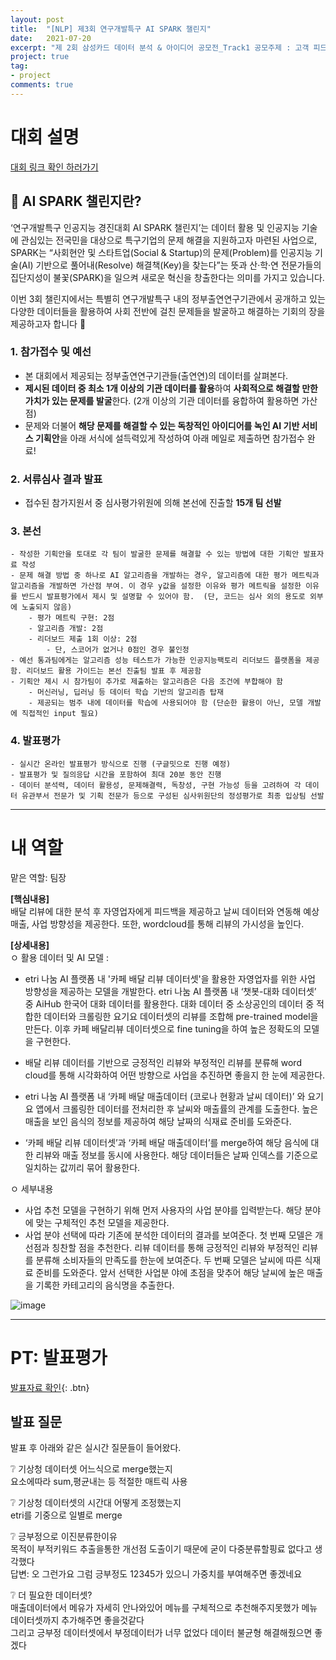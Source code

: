 ```yaml
---
layout: post
title:  "[NLP] 제3회 연구개발특구 AI SPARK 챌린지"
date:   2021-07-20
excerpt: "제 2회 삼성카드 데이터 분석 & 아이디어 공모전_Track1 공모주제 : 고객 피드백 분류 모델 개발"
project: true
tag:
- project
comments: true
---
```


# 대회 설명
[대회 링크 확인 하러가기](https://aifactory.notion.site/3-AI-SPARK-08f0d419637b4536a8949c13af375a10)  

## **🎇 AI SPARK 챌린지란?**

‘연구개발특구 인공지능 경진대회 AI SPARK 챌린지’는 데이터 활용 및 인공지능 기술에 관심있는 전국민을 대상으로 특구기업의 문제 해결을 지원하고자 마련된 사업으로, SPARK는 “사회현안 및 스타트업(Social & Startup)의 문제(Problem)를 인공지능 기술(AI) 기반으로 풀어내(Resolve) 해결책(Key)을 찾는다”는 뜻과 산·학·연 전문가들의 집단지성이 불꽃(SPARK)을 일으켜 새로운 혁신을 창출한다는 의미를 가지고 있습니다.


이번 3회 챌린지에서는 특별히 연구개발특구 내의 정부출연연구기관에서 공개하고 있는 다양한 데이터들을 활용하여 사회 전반에 걸친 문제들을 발굴하고 해결하는 기회의 장을 제공하고자 합니다 🙂




### 1. **참가접수 및 예선**
- 본 대회에서 제공되는 정부출연연구기관들(출연연)의 데이터를 살펴본다.
- **제시된 데이터 중 최소 1개 이상의 기관 데이터를 활용**하여 **사회적으로 해결할 만한 가치가 있는 문제를 발굴**한다. (2개 이상의 기관 데이터를 융합하여 활용하면 가산점)
- 문제와 더불어 **해당 문제를 해결할 수 있는 독창적인 아이디어를 녹인 AI 기반 서비스 기획안**을 아래 서식에 설득력있게 작성하여 아래 메일로 제출하면 참가접수 완료!


### 2. 서류심사 결과 발표
- 접수된 참가지원서 중 심사평가위원에 의해 본선에 진출할 **15개 팀 선발**


### 3. 본선  
    - 작성한 기획안을 토대로 각 팀이 발굴한 문제를 해결할 수 있는 방법에 대한 기획안 발표자료 작성
    - 문제 해결 방법 중 하나로 AI 알고리즘을 개발하는 경우, 알고리즘에 대한 평가 메트릭과 알고리즘을 개발하면 가산점 부여. 이 경우 y값을 설정한 이유와 평가 메트릭을 설정한 이유를 반드시 발표평가에서 제시 및 설명할 수 있어야 함.  (단, 코드는 심사 외의 용도로 외부에 노출되지 않음)
        - 평가 메트릭 구현: 2점
        - 알고리즘 개발: 2점
        - 리더보드 제출 1회 이상: 2점
            - 단, 스코어가 없거나 0점인 경우 불인정
    - 예선 통과팀에게는 알고리즘 성능 테스트가 가능한 인공지능팩토리 리더보드 플랫폼을 제공함. 리더보드 활용 가이드는 본선 진출팀 발표 후 제공함
    - 기획안 제시 시 참가팀이 추가로 제출하는 알고리즘은 다음 조건에 부합해야 함
        - 머신러닝, 딥러닝 등 데이터 학습 기반의 알고리즘 탑재
        - 제공되는 범주 내에 데이터를 학습에 사용되어야 함 (단순한 활용이 아닌, 모델 개발에 직접적인 input 필요)
        
        
        
### 4. **발표평가**
    - 실시간 온라인 발표평가 방식으로 진행 (구글밋으로 진행 예정)
    - 발표평가 및 질의응답 시간을 포함하여 최대 20분 동안 진행
    - 데이터 분석력, 데이터 활용성, 문제해결력, 독창성, 구현 가능성 등을 고려하여 각 데이터 유관부서 전문가 및 기획 전문가 등으로 구성된 심사위원단의 정성평가로 최종 입상팀 선발


----

# 내 역할
맡은 역할: 팀장    


**[핵심내용]**    
배달 리뷰에 대한 분석 후 자영업자에게 피드백을 제공하고 날씨 데이터와 연동해 예상 매출, 사업 방향성을 제공한다. 또한, wordcloud를 통해 리뷰의 가시성을 높인다.    


**[상세내용]**    
ㅇ 활용 데이터 및 AI 모델 :       
  - etri 나눔 AI 플랫폼 내 '카페 배달 리뷰 데이터셋'을 활용한 자영업자를 위한 사업 방향성을 제공하는 모델을 개발한다. etri 나눔 AI 플랫폼 내 ‘챗봇-대화 데이터셋’ 중 AiHub 한국어 대화 데이터를 활용한다. 대화 데이터 중 소상공인의 데이터 중 적합한 데이터와 크롤링한 요기요 데이터셋의 리뷰를 조합해 pre-trained model을 만든다. 이후 카페 배달리뷰 데이터셋으로 fine tuning을 하여 높은 정확도의 모델을 구현한다. 

  - 배달 리뷰 데이터를 기반으로 긍정적인 리뷰와 부정적인 리뷰를 분류해 word cloud를 통해 시각화하여 어떤 방향으로 사업을 추진하면 좋을지 한 눈에 제공한다.

  - etri 나눔 AI 플랫폼 내 ‘카페 배달 매출데이터 (코로나 현황과 날씨 데이터)’ 와 요기요 앱에서 크롤링한 데이터를 전처리한 후 날씨와 매출률의 관계를 도출한다. 높은 매출을 보인 음식의 정보를 제공하여 해당 날짜의 식재료 준비를 도와준다.

  - ‘카페 배달 리뷰 데이터셋’과 ‘카페 배달 매출데이터’를 merge하여 해당 음식에 대한 리뷰와 매출 정보를 동시에 사용한다. 해당 데이터들은 날짜 인덱스를 기준으로 일치하는 값끼리 묶어 활용한다. 

 ㅇ 세부내용     
  - 사업 추천 모델을 구현하기 위해 먼저 사용자의 사업 분야를 입력받는다. 해당 분야에 맞는 구체적인 추천 모델을 제공한다.
  - 사업 분야 선택에 따라 기존에 분석한 데이터의 결과를 보여준다. 첫 번째 모델은 개선점과 칭찬할 점을 추천한다. 리뷰 데이터를 통해 긍정적인 리뷰와 부정적인 리뷰를 분류해 소비자들의 만족도를 한눈에 보여준다. 두 번째 모델은 날씨에 따른 식재료 준비를 도와준다. 앞서 선택한 사업분 야에 초점을 맞추어 해당 날씨에 높은 매출을 기록한 카테고리의 음식명을 추출한다. 


![image](https://user-images.githubusercontent.com/76824611/175454569-0af98954-e979-442c-85fb-27764decfde1.png)



----


# PT: 발표평가
[발표자료 확인](https://drive.google.com/file/d/1itQjOgW82d7jMNigtEtSqKF7kpXSjx4u/view?usp=sharing){: .btn}   



## 발표 질문     
발표 후 아래와 같은 실시간 질문들이 들어왔다.    

❔ 기상청 데이터셋 어느식으로 merge했는지       
요소에따라 sum,평균내는 등 적절한 매트릭 사용       

❔ 기상청 데이터셋의 시간대 어떻게 조정했는지   
etri를 기중으로 일별로 merge    

❔ 긍부정으로 이진분류한이유         
목적이 부적키워드 추출을통한 개선점 도출이기 때문에 굳이 다중분류할핑료 없다고 생각했다    
답변: 오 그런가요 그럼 긍부정도 12345가 있으니 가중치를 부여해주면 좋겠네요     



❔ 더 필요한 데이터셋?    
매출데이터에서 메유가 자세히 안나와있어 메뉴를 구체적으로 추천해주지못했가 메뉴데이터셋까지 추가해주면 좋을것같다   
그리고 긍부정 데이터셋에서 부정데이터가 너무 없었다 데이터 불균형 해결해줬으면 좋겠다     



